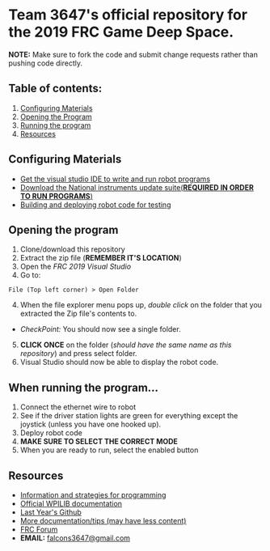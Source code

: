 # Team 3647's official repository for the 2019 FRC Game Deep Space.

**NOTE:** Make sure to fork the code and submit change requests rather than pushing code directly.
## Table of contents:
1. [Configuring Materials](https://github.com/MillenniumFalcons/2019-DeepSpace/blob/master/README.md#configuring-materials)
2. [Opening the Program](https://github.com/MillenniumFalcons/2019-DeepSpace/blob/master/README.md#opening-the-program) 
3. [Running the program](https://github.com/MillenniumFalcons/2019-DeepSpace/blob/master/README.md#when-running-the-program)
4. [Resources](https://github.com/MillenniumFalcons/2019-DeepSpace/blob/master/README.md#resources)

## Configuring Materials
* [Get the visual studio IDE to write and run robot programs](https://wpilib.screenstepslive.com/s/currentCS/m/java/l/1027503-installing-c-and-java-development-tools-for-frc)
* [Download the National instruments update suite(**REQUIRED IN ORDER TO RUN PROGRAMS**)](https://wpilib.screenstepslive.com/s/currentCS/m/java/l/1027504-installing-the-frc-update-suite-all-languages) 
* [Building and deploying robot code for testing](https://wpilib.screenstepslive.com/s/currentCS/m/java/l/1027063-building-and-deploying-to-a-roborio)

## Opening the program
1. Clone/download this repository
2. Extract the zip file (**REMEMBER IT'S LOCATION**)
2. Open the *FRC 2019 Visual Studio*
3. Go to:
```
File (Top left corner) > Open Folder   
```
4. When the file explorer menu pops up, *double click* on the folder that you extracted the Zip file's contents to.
  * *CheckPoint:* You should now see a single folder.
5. **CLICK ONCE** on the folder (*should have the same name as this repository*) and press select folder.
6. Visual Studio should now be able to display the robot code.
## When running the program...
1. Connect the ethernet wire to robot
2. See if the driver station lights are green for everything except the joystick (unless you have one hooked up).
2. Deploy robot code
3. **MAKE SURE TO SELECT THE CORRECT MODE**
4. When you are ready to run, select the enabled button


## Resources

* [Information and strategies for programming](https://wpilib.screenstepslive.com/s/currentCS/m/java)
* [Official WPILIB documentation](http://first.wpi.edu/FRC/roborio/release/docs/java/)
* [Last Year's Github](https://github.com/MillenniumFalcons/2018-PowerUp)
* [More documentation/tips (may have less content)](https://frc-pdr.readthedocs.io/en/latest/)
* [FRC Forum](https://www.chiefdelphi.com/c/first)
* **EMAIL:** falcons3647@gmail.com
